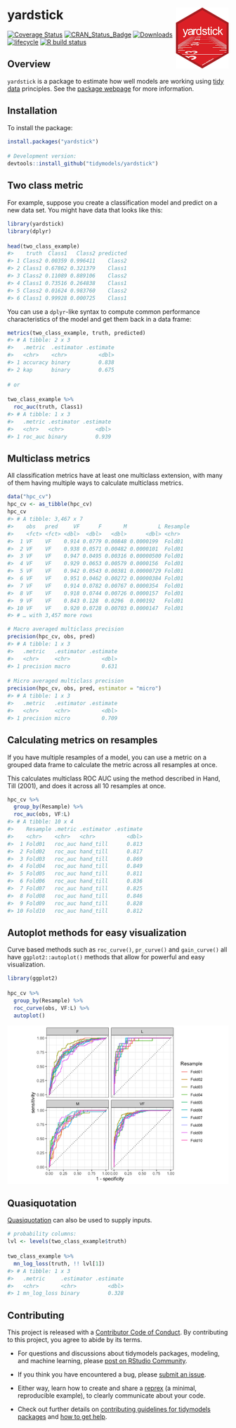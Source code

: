 
# yardstick <img src="man/figures/logo.png" align="right"/>

<!-- badges: start -->

[![Coverage
Status](https://img.shields.io/codecov/c/github/tidymodels/yardstick/master.svg)](https://codecov.io/github/tidymodels/yardstick?branch=master)
[![CRAN\_Status\_Badge](http://www.r-pkg.org/badges/version/yardstick)](https://CRAN.R-project.org/package=yardstick)
[![Downloads](http://cranlogs.r-pkg.org/badges/yardstick)](https://CRAN.R-project.org/package=yardstick)
[![lifecycle](https://img.shields.io/badge/lifecycle-maturing-blue.svg)](https://www.tidyverse.org/lifecycle/#maturing)
[![R build
status](https://github.com/tidymodels/yardstick/workflows/R-CMD-check/badge.svg)](https://github.com/tidymodels/yardstick/actions)
<!-- badges: end -->

## Overview

`yardstick` is a package to estimate how well models are working using
[tidy data](https://www.jstatsoft.org/article/view/v059i10) principles.
See the [package webpage](https://yardstick.tidymodels.org/) for more
information.

## Installation

To install the package:

``` r
install.packages("yardstick")

# Development version:
devtools::install_github("tidymodels/yardstick")
```

## Two class metric

For example, suppose you create a classification model and predict on a
new data set. You might have data that looks like this:

``` r
library(yardstick)
library(dplyr)

head(two_class_example)
#>    truth  Class1   Class2 predicted
#> 1 Class2 0.00359 0.996411    Class2
#> 2 Class1 0.67862 0.321379    Class1
#> 3 Class2 0.11089 0.889106    Class2
#> 4 Class1 0.73516 0.264838    Class1
#> 5 Class2 0.01624 0.983760    Class2
#> 6 Class1 0.99928 0.000725    Class1
```

You can use a `dplyr`-like syntax to compute common performance
characteristics of the model and get them back in a data frame:

``` r
metrics(two_class_example, truth, predicted)
#> # A tibble: 2 x 3
#>   .metric  .estimator .estimate
#>   <chr>    <chr>          <dbl>
#> 1 accuracy binary         0.838
#> 2 kap      binary         0.675

# or 

two_class_example %>% 
  roc_auc(truth, Class1)
#> # A tibble: 1 x 3
#>   .metric .estimator .estimate
#>   <chr>   <chr>          <dbl>
#> 1 roc_auc binary         0.939
```

## Multiclass metrics

All classification metrics have at least one multiclass extension, with
many of them having multiple ways to calculate multiclass metrics.

``` r
data("hpc_cv")
hpc_cv <- as_tibble(hpc_cv)
hpc_cv
#> # A tibble: 3,467 x 7
#>    obs   pred     VF      F       M          L Resample
#>    <fct> <fct> <dbl>  <dbl>   <dbl>      <dbl> <chr>   
#>  1 VF    VF    0.914 0.0779 0.00848 0.0000199  Fold01  
#>  2 VF    VF    0.938 0.0571 0.00482 0.0000101  Fold01  
#>  3 VF    VF    0.947 0.0495 0.00316 0.00000500 Fold01  
#>  4 VF    VF    0.929 0.0653 0.00579 0.0000156  Fold01  
#>  5 VF    VF    0.942 0.0543 0.00381 0.00000729 Fold01  
#>  6 VF    VF    0.951 0.0462 0.00272 0.00000384 Fold01  
#>  7 VF    VF    0.914 0.0782 0.00767 0.0000354  Fold01  
#>  8 VF    VF    0.918 0.0744 0.00726 0.0000157  Fold01  
#>  9 VF    VF    0.843 0.128  0.0296  0.000192   Fold01  
#> 10 VF    VF    0.920 0.0728 0.00703 0.0000147  Fold01  
#> # … with 3,457 more rows
```

``` r
# Macro averaged multiclass precision
precision(hpc_cv, obs, pred)
#> # A tibble: 1 x 3
#>   .metric   .estimator .estimate
#>   <chr>     <chr>          <dbl>
#> 1 precision macro          0.631

# Micro averaged multiclass precision
precision(hpc_cv, obs, pred, estimator = "micro")
#> # A tibble: 1 x 3
#>   .metric   .estimator .estimate
#>   <chr>     <chr>          <dbl>
#> 1 precision micro          0.709
```

## Calculating metrics on resamples

If you have multiple resamples of a model, you can use a metric on a
grouped data frame to calculate the metric across all resamples at once.

This calculates multiclass ROC AUC using the method described in Hand,
Till (2001), and does it across all 10 resamples at once.

``` r
hpc_cv %>%
  group_by(Resample) %>%
  roc_auc(obs, VF:L)
#> # A tibble: 10 x 4
#>    Resample .metric .estimator .estimate
#>    <chr>    <chr>   <chr>          <dbl>
#>  1 Fold01   roc_auc hand_till      0.813
#>  2 Fold02   roc_auc hand_till      0.817
#>  3 Fold03   roc_auc hand_till      0.869
#>  4 Fold04   roc_auc hand_till      0.849
#>  5 Fold05   roc_auc hand_till      0.811
#>  6 Fold06   roc_auc hand_till      0.836
#>  7 Fold07   roc_auc hand_till      0.825
#>  8 Fold08   roc_auc hand_till      0.846
#>  9 Fold09   roc_auc hand_till      0.828
#> 10 Fold10   roc_auc hand_till      0.812
```

## Autoplot methods for easy visualization

Curve based methods such as `roc_curve()`, `pr_curve()` and
`gain_curve()` all have `ggplot2::autoplot()` methods that allow for
powerful and easy visualization.

``` r
library(ggplot2)

hpc_cv %>%
  group_by(Resample) %>%
  roc_curve(obs, VF:L) %>%
  autoplot()
```

![](man/figures/README-roc-curves-1.png)<!-- -->

## Quasiquotation

[Quasiquotation](https://rlang.r-lib.org/reference/quasiquotation.html)
can also be used to supply inputs.

``` r
# probability columns:
lvl <- levels(two_class_example$truth)

two_class_example %>% 
  mn_log_loss(truth, !! lvl[1])
#> # A tibble: 1 x 3
#>   .metric     .estimator .estimate
#>   <chr>       <chr>          <dbl>
#> 1 mn_log_loss binary         0.328
```

## Contributing

This project is released with a [Contributor Code of
Conduct](https://contributor-covenant.org/version/2/0/CODE_OF_CONDUCT.html).
By contributing to this project, you agree to abide by its terms.

  - For questions and discussions about tidymodels packages, modeling,
    and machine learning, please [post on RStudio
    Community](https://rstd.io/tidymodels-community).

  - If you think you have encountered a bug, please [submit an
    issue](https://github.com/tidymodels/yardstick/issues).

  - Either way, learn how to create and share a
    [reprex](https://rstd.io/reprex) (a minimal, reproducible example),
    to clearly communicate about your code.

  - Check out further details on [contributing guidelines for tidymodels
    packages](https://www.tidymodels.org/contribute/) and [how to get
    help](https://www.tidymodels.org/help/).
